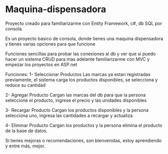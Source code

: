# Maquina-dispensadora
Proyecto creado para familiarizarme con Entity Framework, c#, db SQL por consola.

Es un proyecto basico de consola, donde tienes una maquina dispensadora y tienes varias opciones para que funcione

Funciones sencillas para probar las conexiones al db y ver que si puedo hacer un sistema CRUD para mas adelante familiarizarme con MVC y empezar los proyectos en ASP.net

Funciones:
1- Seleccionar Productos
Las marcas ya estan registradas previamente, el sistema carga los productos disponibles, se selecciona y reduce su cantidad

2- Agregar Producto
Cargan las marcas del db para que la persona seleccione el producto, ingrese el precio y las unidades disponibles

3- Recargar Producto
Cargan los productos disponibles y la persona selecciona uno, ingresa las cantidades a recargar y actualiza

4- Eliminar Producto
Cargan los productos y la persona elimina el producto de la base de datos.

Si tienes mejoras o recomendaciones, son bienvenidas, estoy aprendiendo y entre más, mejor.
